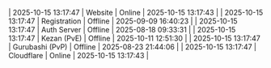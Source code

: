 | 2025-10-15 13:17:47 | Website | Online | 2025-10-15 13:17:43 |
| 2025-10-15 13:17:47 | Registration | Offline | 2025-09-09 16:40:23 |
| 2025-10-15 13:17:47 | Auth Server | Offline | 2025-08-18 09:33:31 |
| 2025-10-15 13:17:47 | Kezan (PvE) | Offline | 2025-10-11 12:51:30 |
| 2025-10-15 13:17:47 | Gurubashi (PvP) | Offline | 2025-08-23 21:44:06 |
| 2025-10-15 13:17:47 | Cloudflare | Online | 2025-10-15 13:17:43 |
